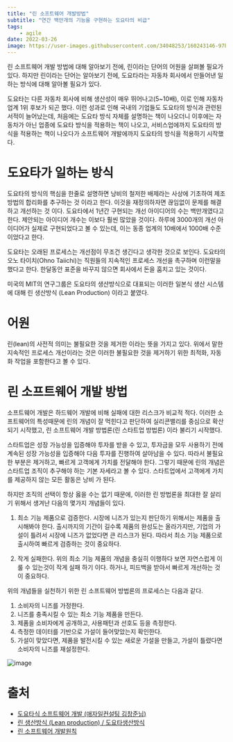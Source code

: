 ```yaml
---
title: "린 소프트웨어 개발방법"
subtitle: "연간 백만개의 기능을 구현하는 도요타의 비급"
tags:
    - agile
date: 2022-03-26
image: https://user-images.githubusercontent.com/34048253/160243146-97b3c137-4329-454e-8997-79ccfbac4277.png
---
```


린 소프트웨어 개발 방법에 대해 알아보기 전에, 린이라는 단어의 어원을 살펴볼 필요가 있다.
하지만 린이라는 단어는 알아보기 전에, 도요타라는 자동차 회사에서 만들어낸 일하는 방식에 대해 알아볼 필요가 있다.

도요타는 다른 자동차 회사에 비해 생산성이 매우 뛰어나고(5~10배),  이로 인해 자동차 업계 1위 후보가 되곤 했다.
이런 성과로 인해 국내의 기업들도 도요타의 방식과 관련된 서적이 늘어났는데, 처음에는 도요타 방식 자체를 설명하는 책이 나오더니 이후에는 자동차가 아닌 업종에 도요타 방식을 적용하는 책이 나오고, 서비스업에까지 도요타의 방식을 적용하는 책이 나오다가 소프트웨어 개발에까지 도요타의 방식을 적용하기 시작했다.

# 도요타가 일하는 방식
도요타의 방식의 핵심을 한줄로 설명하면 낭비의 철저한 배제라는 사상에 기초하여 제조방법의 합리화를 추구하는 것 이라고 한다. 이것을 재정의하자면 끊임없이 문제를 해결하고 개선하는 것 이다.
도요타에서 1년간 구현되는 개선 아이디어의 수는 백만개였다고 한다. 제안되는 아이디어 개수는 이보다 훨씬 많았을 것이다. 하루에 3000개의 개선 아이디어가 실제로 구현되었다고 볼 수 있는데, 이는 동종 업계의 10배에서 1000배 수준이었다고 한다.

도요타는 오래된 프로세스는 개선점이 무조건 생긴다고 생각한 것으로 보인다. 도요타의 오노 타이치(Ohno Taiichi)는 직원들의 지속적인 프로세스 개선을 촉구하며 이런말을 했다고 한다. 한달동안 표준을 바꾸지 않으면 회사에서 돈을 훔치고 있는 것이다.

미국의 MIT의 연구그룹은 도요타의 생산방식으로 대표되는 이러한 일본식 생산 시스템에 대해 린 생산방식 (Lean Production) 이라고 붙였다.

# 어원
린(lean)의 사전적 의미는 불필요한 것을 제거한 이라는 뜻을 가지고 있다.
위에서 말한 지속적인 프로세스 개선이라는 것은 이러한 불필요한 것을 제거하기 위한 최적화, 자동화 작업을 포함한다고 볼 수 있다.

# 린 소프트웨어 개발 방법
소프트웨어 개발은 하드웨어 개발에 비해 실패에 대한 리스크가 비교적 적다. 이러한 소프트웨어의 특성때문에 린의 개념이 잘 먹힌다고 판단하여 실리콘밸리를 중심으로 확산되기 시작했고, 린 소프트웨어 개발 방법론(린 스타트업 방법론) 이라 불리기 시작했다.

스타트업은 성장 가능성을 입증해야 투자를 받을 수 있고, 투자금을 모두 사용하기 전에 계속된 성장 가능성을 입증해야 다음 투자를 진행하여 살아남을 수 있다. 따라서 불필요한 부분은 제거하고, 빠르게 고객에게 가치를 전달해야 한다. 그렇기 때문에 린의 개념은 스타트업 조직이 추구해야 하는 기본 자세라고 볼 수 있다.
스타트업에서 고객에게 가치를 제공하지 않는 모든 활동은 낭비 가 된다.

하지만 조직의 선택이 항상 옳을 수는 없기 때문에, 이러한 린 방법론을 최대한 잘 살리기 위해서 생겨난 다음의 몇가지 개념들이 있다.

1. 최소 기능 제품으로 검증한다.
시장에 니즈가 있는지 판단하기 위해서는 제품을 출시해봐야 한다. 출시까지의 기간이 길수록 제품의 완성도는 올라가지만, 기업의 가설이 틀려서 시장에 니즈가 없었다면 큰 리스크가 된다.
따라서 최소 기능 제품으로 출시하여 빠르게 검증하는 것이 중요하다.

2. 작게 실패한다.
위의 최소 기능 제품의 개념을 충실히 이행하다 보면 자연스럽게 이룰 수 있는것이 작게 실패 하기 이다.
하거나, 피드백을 받아서 빠르게 개선하는 것이 중요하다.

위의 개념들을 실천하기 위한 린 소프트웨어 방법론의 프로세스는 다음과 같다.

1. 소비자의 니즈를 가정한다.
2. 니즈를 충족시킬 수 있는 최소 기능 제품을 만든다.
3. 제품을 소비자에게 공개하고, 사용패턴과 선호도 등을 측정한다.
4. 측정한 데이터를 기반으로 가설이 들어맞았는지 확인한다.
5. 가설이 맞았다면, 제품을 발전시킬 수 있는 새로운 가설을 만들고, 가설이 틀렸다면 소비자의 니즈를 재설정한다.

![image](https://user-images.githubusercontent.com/34048253/160242932-bac9580f-c8fb-4da4-943d-082ce764f058.png)


# 출처
- [도요타식 소프트웨어 개발 (애자일컨설팅 김창준님)](http://egloos.zum.com/agile/v/3680867)
- [린 생산방식 (Lean production) / 도요타생산방식](https://blog.naver.com/PostView.nhn?isHttpsRedirect=true&blogId=a02_hoo&logNo=220046960884)
- [린 소프트웨어 개발원칙](https://brunch.co.kr/@kbhpmp/22)
